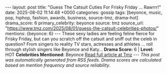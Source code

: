 --- layout: post title: "Guess The Catsuit Cuties For Frisky Friday ... Rawrrr!" date: 2025-08-02 11:14:48 +0000 categories: gossip tags: [beyonce, music, pop, hiphop, fashion, awards, business, source-tmz, drama-hot] drama_score: 6 primary_celebrity: beyonce source: tmz source_url: "https://www.tmz.com/2025/08/01/guess-the-catsuit-celebrities-photos/" mentions: {beyonce: 6} --- These sexy ladies are feeling feline fierce for Frisky Friday, but can you scratch off the catsuit and sniff out the celeb in question? From singers to reality TV stars, actresses and athletes ... roll through stylish singers like Beyonce and Katy… **Drama Score:** 6 | **Level:** HOT **Celebrities Mentioned:** Beyonce [Read full article at Tmz](https://www.tmz.com/2025/08/01/guess-the-catsuit-celebrities-photos/) --- *This post was automatically generated from RSS feeds. Drama scores are calculated based on mention frequency and source reliability.*